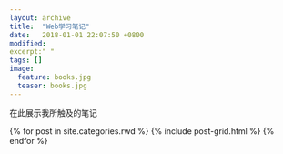 ```yaml
---
layout: archive
title:  "Web学习笔记"
date:   2018-01-01 22:07:50 +0800
modified:
excerpt:" "
tags: []
image: 
  feature: books.jpg
  teaser: books.jpg
---
```


在此展示我所触及的笔记


<div class="tiles">
{% for post in site.categories.rwd %}
  {% include post-grid.html %}
{% endfor %}
</div><!-- /.tiles 把所有categories 有 rwd 的列出来-->